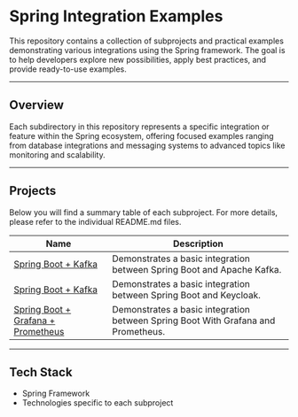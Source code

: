 # Spring Integration Examples

This repository contains a collection of subprojects and practical examples demonstrating various integrations using the Spring framework. The goal is to help developers explore new possibilities, apply best practices, and provide ready-to-use examples.

---

## Overview

Each subdirectory in this repository represents a specific integration or feature within the Spring ecosystem, offering focused examples ranging from database integrations and messaging systems to advanced topics like monitoring and scalability.

---

## Projects

Below you will find a summary table of each subproject. For more details, please refer to the individual README.md files.

| Name                                          | Description                                                                                                   |
|-----------------------------------------------|---------------------------------------------------------------------------------------------------------------|
| [Spring Boot + Kafka](./spring-kafka-example) | Demonstrates a basic integration between Spring Boot and Apache Kafka.                                        |
| [Spring Boot + Kafka](./spring-keycloak-example) | Demonstrates a basic integration between Spring Boot and Keycloak.                                            |
| [Spring Boot + Grafana + Prometheus](./spring-prometheus-grafana-example) | Demonstrates a basic integration between Spring Boot With Grafana and Prometheus. |

---

## Tech Stack

- Spring Framework  
- Technologies specific to each subproject
